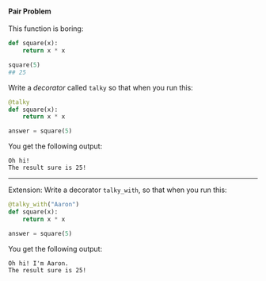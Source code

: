 #### Pair Problem

This function is boring:

```python
def square(x):
    return x * x

square(5)
## 25
```

Write a _decorator_ called `talky` so that when you run this:

```python
@talky
def square(x):
    return x * x

answer = square(5)
```

You get the following output:

```
Oh hi!
The result sure is 25!
```

---

Extension: Write a decorator `talky_with`, so that when you run this:

```python
@talky_with("Aaron")
def square(x):
    return x * x

answer = square(5)
```

You get the following output:

```
Oh hi! I'm Aaron.
The result sure is 25!
```
